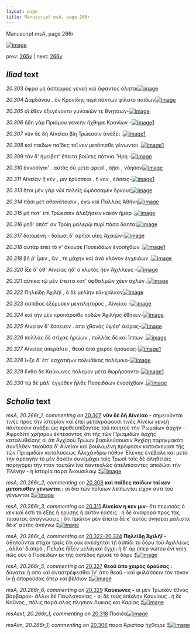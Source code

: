 ```yaml
---
layout: page
title: Manuscript msA, page 266r
---
```


Manuscript msA, page 266r

[![image](http://www.homermultitext.org/iipsrv?OBJ=IIP,1.0&FIF=/project/homer/pyramidal/deepzoom/hmt/vaimg/2017a/VA266RN_0436.tif&WID=100&CVT=JPEG)](http://www.homermultitext.org/ict2/?urn=urn:cite2:hmt:vaimg.2017a:VA266RN_0436)

prev:  [265v](../265v/) | next:  [266v](../266v/)

## *Iliad* text

*20.303* <a id="20.303"/> ὄφρα μὴ ἄσπερμος γενεὴ καὶ ἄφαντος ὄληται[![image](http://www.homermultitext.org/iipsrv?OBJ=IIP,1.0&FIF=/project/homer/pyramidal/deepzoom/hmt/vaimg/2017a/VA266RN_0436.tif&RGN=0.1922,0.1622,0.4175,0.03015&WID=1000&CVT=JPEG)](http://www.homermultitext.org/ict2/?urn=urn:cite2:hmt:vaimg.2017a:VA266RN_0436@0.1922,0.1622,0.4175,0.03015)

*20.304* <a id="20.304"/> Δαρδάνου . ὃν Κρονίδης περὶ πάντων φίλατο παίδων[![image](http://www.homermultitext.org/iipsrv?OBJ=IIP,1.0&FIF=/project/homer/pyramidal/deepzoom/hmt/vaimg/2017a/VA266RN_0436.tif&RGN=0.2006,0.1835,0.4259,0.02752&WID=1000&CVT=JPEG)](http://www.homermultitext.org/ict2/?urn=urn:cite2:hmt:vaimg.2017a:VA266RN_0436@0.2006,0.1835,0.4259,0.02752)

*20.305* <a id="20.305"/> οἵ ἑθεν ἐξεγένοντο γυναικῶν τε θνητάων-[![image](http://www.homermultitext.org/iipsrv?OBJ=IIP,1.0&FIF=/project/homer/pyramidal/deepzoom/hmt/vaimg/2017a/VA266RN_0436.tif&RGN=0.1969,0.2012,0.3662,0.02669&WID=1000&CVT=JPEG)](http://www.homermultitext.org/ict2/?urn=urn:cite2:hmt:vaimg.2017a:VA266RN_0436@0.1969,0.2012,0.3662,0.02669)

*20.306* <a id="20.306"/> ἤδη γὰρ Πριάμου γενεὴν ἤχθηρε Κρονίων -[![image](http://www.homermultitext.org/iipsrv?OBJ=IIP,1.0&FIF=/project/homer/pyramidal/deepzoom/hmt/vaimg/2017a/VA266RN_0436.tif&RGN=0.2006,0.2210,0.3519,0.02849&WID=1000&CVT=JPEG)](http://www.homermultitext.org/ict2/?urn=urn:cite2:hmt:vaimg.2017a:VA266RN_0436@0.2006,0.2210,0.3519,0.02849)[1](#msAim_20.266r_1)

*20.307* <a id="20.307"/> νῦν δὲ δὴ Αἰνείαο βίη Τρώεσσιν ἀνάξει .[![image](http://www.homermultitext.org/iipsrv?OBJ=IIP,1.0&FIF=/project/homer/pyramidal/deepzoom/hmt/vaimg/2017a/VA266RN_0436.tif&RGN=0.2003,0.2402,0.3467,0.02891&WID=1000&CVT=JPEG)](http://www.homermultitext.org/ict2/?urn=urn:cite2:hmt:vaimg.2017a:VA266RN_0436@0.2003,0.2402,0.3467,0.02891)[1](#msA_20.266r_1)

*20.308* <a id="20.308"/> καὶ παιδων παῖδες τοῖ κεν μετόπισθε γένωνται .[![image](http://www.homermultitext.org/iipsrv?OBJ=IIP,1.0&FIF=/project/homer/pyramidal/deepzoom/hmt/vaimg/2017a/VA266RN_0436.tif&RGN=0.2006,0.2607,0.3838,0.02503&WID=1000&CVT=JPEG)](http://www.homermultitext.org/ict2/?urn=urn:cite2:hmt:vaimg.2017a:VA266RN_0436@0.2006,0.2607,0.3838,0.02503)[1](#msA_20.266r_2)

*20.309* <a id="20.309"/> τὸν δ' ἠμείβετ' ἔπειτα βοῶπις πότνια Ἥρη -[![image](http://www.homermultitext.org/iipsrv?OBJ=IIP,1.0&FIF=/project/homer/pyramidal/deepzoom/hmt/vaimg/2017a/VA266RN_0436.tif&RGN=0.1960,0.2777,0.3709,0.02393&WID=1000&CVT=JPEG)](http://www.homermultitext.org/ict2/?urn=urn:cite2:hmt:vaimg.2017a:VA266RN_0436@0.1960,0.2777,0.3709,0.02393)

*20.310* <a id="20.310"/> ἐννοσίγαι' . αὐτὸς σὺ μετὰ φρεσὶ , σῇσι , νόησον[![image](http://www.homermultitext.org/iipsrv?OBJ=IIP,1.0&FIF=/project/homer/pyramidal/deepzoom/hmt/vaimg/2017a/VA266RN_0436.tif&RGN=0.1947,0.2997,0.3716,0.02503&WID=1000&CVT=JPEG)](http://www.homermultitext.org/ict2/?urn=urn:cite2:hmt:vaimg.2017a:VA266RN_0436@0.1947,0.2997,0.3716,0.02503)

*20.311* <a id="20.311"/> Αἰνείαν ἤ κέν , μιν ἐρύσσεαι . ἤ κεν , ἐάσεις-[![image](http://www.homermultitext.org/iipsrv?OBJ=IIP,1.0&FIF=/project/homer/pyramidal/deepzoom/hmt/vaimg/2017a/VA266RN_0436.tif&RGN=0.1958,0.3166,0.3732,0.03112&WID=1000&CVT=JPEG)](http://www.homermultitext.org/ict2/?urn=urn:cite2:hmt:vaimg.2017a:VA266RN_0436@0.1958,0.3166,0.3732,0.03112)[1](#msA_20.266r_3)

*20.313* <a id="20.313"/> ἤτοι μὲν γὰρ νῶϊ πολεῖς ὠμόσσαμεν ὅρκους[![image](http://www.homermultitext.org/iipsrv?OBJ=IIP,1.0&FIF=/project/homer/pyramidal/deepzoom/hmt/vaimg/2017a/VA266RN_0436.tif&RGN=0.1931,0.3357,0.3675,0.03029&WID=1000&CVT=JPEG)](http://www.homermultitext.org/ict2/?urn=urn:cite2:hmt:vaimg.2017a:VA266RN_0436@0.1931,0.3357,0.3675,0.03029)

*20.314* <a id="20.314"/> πᾶσι μετ αθανάτοισιν , ἐγὼ καὶ Παλλὰς Ἀθήνη[![image](http://www.homermultitext.org/iipsrv?OBJ=IIP,1.0&FIF=/project/homer/pyramidal/deepzoom/hmt/vaimg/2017a/VA266RN_0436.tif&RGN=0.1942,0.3585,0.3895,0.02545&WID=1000&CVT=JPEG)](http://www.homermultitext.org/ict2/?urn=urn:cite2:hmt:vaimg.2017a:VA266RN_0436@0.1942,0.3585,0.3895,0.02545)

*20.315* <a id="20.315"/> μή ποτ' ἐπὶ Τρώεσσιν ἀλεξήσειν κακὸν ῆμαρ .[![image](http://www.homermultitext.org/iipsrv?OBJ=IIP,1.0&FIF=/project/homer/pyramidal/deepzoom/hmt/vaimg/2017a/VA266RN_0436.tif&RGN=0.1982,0.3754,0.3854,0.02988&WID=1000&CVT=JPEG)](http://www.homermultitext.org/ict2/?urn=urn:cite2:hmt:vaimg.2017a:VA266RN_0436@0.1982,0.3754,0.3854,0.02988)

*20.316* <a id="20.316"/> μηδ' ὁπότ' αν Τροίη μαλερῷ πυρὶ πᾶσα δάηται[![image](http://www.homermultitext.org/iipsrv?OBJ=IIP,1.0&FIF=/project/homer/pyramidal/deepzoom/hmt/vaimg/2017a/VA266RN_0436.tif&RGN=0.1982,0.3949,0.4136,0.02683&WID=1000&CVT=JPEG)](http://www.homermultitext.org/ict2/?urn=urn:cite2:hmt:vaimg.2017a:VA266RN_0436@0.1982,0.3949,0.4136,0.02683)

*20.317* <a id="20.317"/> δαιομένη - δαίωσι δ' ἀρήϊοι υἷες Ἀχαιῶν-[![image](http://www.homermultitext.org/iipsrv?OBJ=IIP,1.0&FIF=/project/homer/pyramidal/deepzoom/hmt/vaimg/2017a/VA266RN_0436.tif&RGN=0.1977,0.4126,0.3738,0.03154&WID=1000&CVT=JPEG)](http://www.homermultitext.org/ict2/?urn=urn:cite2:hmt:vaimg.2017a:VA266RN_0436@0.1977,0.4126,0.3738,0.03154)

*20.318* <a id="20.318"/> αὐτὰρ ἐπεὶ τό γ' ἄκουσε Ποσειδάων ἐνοσίχθων .[![image](http://www.homermultitext.org/iipsrv?OBJ=IIP,1.0&FIF=/project/homer/pyramidal/deepzoom/hmt/vaimg/2017a/VA266RN_0436.tif&RGN=0.1833,0.4313,0.4245,0.02808&WID=1000&CVT=JPEG)](http://www.homermultitext.org/ict2/?urn=urn:cite2:hmt:vaimg.2017a:VA266RN_0436@0.1833,0.4313,0.4245,0.02808)[1](#msAext_20.266r_1)

*20.319* <a id="20.319"/> βῆ ῥ' ΐμεν , ἄν , τε μάχην καὶ ἀνὰ κλόνον ἐγχειάων .[![image](http://www.homermultitext.org/iipsrv?OBJ=IIP,1.0&FIF=/project/homer/pyramidal/deepzoom/hmt/vaimg/2017a/VA266RN_0436.tif&RGN=0.1936,0.4502,0.4199,0.02891&WID=1000&CVT=JPEG)](http://www.homermultitext.org/ict2/?urn=urn:cite2:hmt:vaimg.2017a:VA266RN_0436@0.1936,0.4502,0.4199,0.02891)

*20.320* <a id="20.320"/> ΐξε δ' ὅθ' Αἰνείας ἠδ' ὁ κλυτὸς ῆεν Ἀχιλλεύς -[![image](http://www.homermultitext.org/iipsrv?OBJ=IIP,1.0&FIF=/project/homer/pyramidal/deepzoom/hmt/vaimg/2017a/VA266RN_0436.tif&RGN=0.1925,0.4671,0.4118,0.02946&WID=1000&CVT=JPEG)](http://www.homermultitext.org/ict2/?urn=urn:cite2:hmt:vaimg.2017a:VA266RN_0436@0.1925,0.4671,0.4118,0.02946)

*20.321* <a id="20.321"/> αὐτίκα τῷ μὲν ἔπειτα κατ' ὀφθαλμῶν χέεν ἀχλὺν .[![image](http://www.homermultitext.org/iipsrv?OBJ=IIP,1.0&FIF=/project/homer/pyramidal/deepzoom/hmt/vaimg/2017a/VA266RN_0436.tif&RGN=0.1920,0.4896,0.4350,0.02808&WID=1000&CVT=JPEG)](http://www.homermultitext.org/ict2/?urn=urn:cite2:hmt:vaimg.2017a:VA266RN_0436@0.1920,0.4896,0.4350,0.02808)

*20.322* <a id="20.322"/> Πηλείδῃ Ἀχιλῆϊ , ὁ δὲ μελίην εὔ+χαλκον[![image](http://www.homermultitext.org/iipsrv?OBJ=IIP,1.0&FIF=/project/homer/pyramidal/deepzoom/hmt/vaimg/2017a/VA266RN_0436.tif&RGN=0.1872,0.5086,0.3744,0.02503&WID=1000&CVT=JPEG)](http://www.homermultitext.org/ict2/?urn=urn:cite2:hmt:vaimg.2017a:VA266RN_0436@0.1872,0.5086,0.3744,0.02503)

*20.323* <a id="20.323"/> ἀσπίδος ἐξέρυσεν μεγαλήτορος , Αἰνείαο -[![image](http://www.homermultitext.org/iipsrv?OBJ=IIP,1.0&FIF=/project/homer/pyramidal/deepzoom/hmt/vaimg/2017a/VA266RN_0436.tif&RGN=0.1907,0.5264,0.3640,0.02946&WID=1000&CVT=JPEG)](http://www.homermultitext.org/ict2/?urn=urn:cite2:hmt:vaimg.2017a:VA266RN_0436@0.1907,0.5264,0.3640,0.02946)

*20.324* <a id="20.324"/> καὶ τὴν μὲν προπάροιθε ποδῶν Ἀχιλῆος ἔθηκεν-[![image](http://www.homermultitext.org/iipsrv?OBJ=IIP,1.0&FIF=/project/homer/pyramidal/deepzoom/hmt/vaimg/2017a/VA266RN_0436.tif&RGN=0.1953,0.5476,0.4130,0.02766&WID=1000&CVT=JPEG)](http://www.homermultitext.org/ict2/?urn=urn:cite2:hmt:vaimg.2017a:VA266RN_0436@0.1953,0.5476,0.4130,0.02766)

*20.325* <a id="20.325"/> Αἰνείαν δ' ἔσσευεν . ἀπο χθονὸς ὑψόσ' ἀείρας-[![image](http://www.homermultitext.org/iipsrv?OBJ=IIP,1.0&FIF=/project/homer/pyramidal/deepzoom/hmt/vaimg/2017a/VA266RN_0436.tif&RGN=0.1907,0.5679,0.3998,0.02420&WID=1000&CVT=JPEG)](http://www.homermultitext.org/ict2/?urn=urn:cite2:hmt:vaimg.2017a:VA266RN_0436@0.1907,0.5679,0.3998,0.02420)

*20.326* <a id="20.326"/> πολλὰς δὲ στίχας ἡρώων , πολλὰς δὲ καὶ ἵππων .[![image](http://www.homermultitext.org/iipsrv?OBJ=IIP,1.0&FIF=/project/homer/pyramidal/deepzoom/hmt/vaimg/2017a/VA266RN_0436.tif&RGN=0.1890,0.5891,0.4020,0.02379&WID=1000&CVT=JPEG)](http://www.homermultitext.org/ict2/?urn=urn:cite2:hmt:vaimg.2017a:VA266RN_0436@0.1890,0.5891,0.4020,0.02379)

*20.327* <a id="20.327"/> Αἰνείας ὑπερᾶλτο , θεοῦ ἀπὸ χειρὸς ὀρούσας-[![image](http://www.homermultitext.org/iipsrv?OBJ=IIP,1.0&FIF=/project/homer/pyramidal/deepzoom/hmt/vaimg/2017a/VA266RN_0436.tif&RGN=0.1920,0.6068,0.4003,0.02683&WID=1000&CVT=JPEG)](http://www.homermultitext.org/ict2/?urn=urn:cite2:hmt:vaimg.2017a:VA266RN_0436@0.1920,0.6068,0.4003,0.02683)[1](#msA_20.266r_5)

*20.328* <a id="20.328"/> ἴ+ξε δ' ἐπ' εσχατιὴ=ν πολυάϊκος πολέμοιο-[![image](http://www.homermultitext.org/iipsrv?OBJ=IIP,1.0&FIF=/project/homer/pyramidal/deepzoom/hmt/vaimg/2017a/VA266RN_0436.tif&RGN=0.1866,0.6259,0.3784,0.02503&WID=1000&CVT=JPEG)](http://www.homermultitext.org/ict2/?urn=urn:cite2:hmt:vaimg.2017a:VA266RN_0436@0.1866,0.6259,0.3784,0.02503)

*20.329* <a id="20.329"/> ἔνθα δε Καύκωνες πόλεμον μέτα θωρήσσοντο-[![image](http://www.homermultitext.org/iipsrv?OBJ=IIP,1.0&FIF=/project/homer/pyramidal/deepzoom/hmt/vaimg/2017a/VA266RN_0436.tif&RGN=0.1931,0.6444,0.4084,0.02379&WID=1000&CVT=JPEG)](http://www.homermultitext.org/ict2/?urn=urn:cite2:hmt:vaimg.2017a:VA266RN_0436@0.1931,0.6444,0.4084,0.02379)[1](#msA_20.266r_6)

*20.330* <a id="20.330"/> τῷ δὲ μάλ' ἐγγύθεν ἦλθε Ποσειδάων ἐνοσίχθων .[![image](http://www.homermultitext.org/iipsrv?OBJ=IIP,1.0&FIF=/project/homer/pyramidal/deepzoom/hmt/vaimg/2017a/VA266RN_0436.tif&RGN=0.1890,0.6639,0.4210,0.02503&WID=1000&CVT=JPEG)](http://www.homermultitext.org/ict2/?urn=urn:cite2:hmt:vaimg.2017a:VA266RN_0436@0.1890,0.6639,0.4210,0.02503)

## *Scholia* text

*msA, 20.266r_1, commenting on* [20.307](#20.307)  <a id="msA_20.266r_1"/> **νῦν δὲ δὴ Αἰνείαο -** σημειοῦνται τινὲς πρὸς τὴν ἰστορίαν καὶ ἐπεὶ μεταγράφουσι τινὲς Αἰνείω γενεὴ πάντεσσιν ἀνάξει ὡς προθεσπίζοντος τοῦ ποιητοῦ τὴν Ῥωμαίων ἀρχήν - Ἀφροδίτη χρῆσμου ἐκπέσοντος ὅτι τῆς τῶν Πριαμιδῶν ἀρχῆς καταλυθείσης οἱ ἀπ Αγχίσου Τρώων βασιλεύσουσιν Ἀγχίσῃ παρηκμακότι συνῆλθεν τεκοῦσα δ' Αἰνείαν καὶ βουλομένη πρόφασιν κατασκευασι τῆς τῶν Πριαμιδῶν καταλύσεως Ἀλεχάνδρω πόθον Ἑλένης ἐνέβαλε καὶ μετὰ τὴν ἀρπαγὴν τὸ μὲν δοκεῖν συνεμάχει τοῖς Τρωσὶ ταῖς δὲ ἀληθείαις παρηγόρει τὴν τταν ταυτῶν ἵνα πάντεσλῶς ἀπελπίσαντες ἀποδῶσι τὴν Ἑλένην - ἡ ἰστορία παρα Ἀκουσιλαῳ ⁑[![image](http://www.homermultitext.org/iipsrv?OBJ=IIP,1.0&FIF=/project/homer/pyramidal/deepzoom/hmt/vaimg/2017a/VA266RN_0436.tif&RGN=0.1984,0.06570,0.6290,0.08755&WID=1000&CVT=JPEG)](http://www.homermultitext.org/ict2/?urn=urn:cite2:hmt:vaimg.2017a:VA266RN_0436@0.1984,0.06570,0.6290,0.08755)

*msA, 20.266r_2, commenting on* [20.308](#20.308)  <a id="msA_20.266r_2"/> **καὶ παῖδες παίδων τοί κεν μετοπισθεν γένωνται :** αἱ δια τῶν πόλεων λείπωνται εῖχον ἀντι τοῦ γένωνται ⁑[![image](http://www.homermultitext.org/iipsrv?OBJ=IIP,1.0&FIF=/project/homer/pyramidal/deepzoom/hmt/vaimg/2017a/VA266RN_0436.tif&RGN=0.4766,0.1380,0.3626,0.03831&WID=1000&CVT=JPEG)](http://www.homermultitext.org/ict2/?urn=urn:cite2:hmt:vaimg.2017a:VA266RN_0436@0.4766,0.1380,0.3626,0.03831)

*msA, 20.266r_3, commenting on* [20.311](#20.311)  <a id="msA_20.266r_3"/> **Αἰνείαν η κεν μιν-** ὅτι περισσὸς ὁ κεν καὶ ἐστι τὸ ἑξῆς ὴ ερύσῃς ἢ αὐτὸν ἐάσεις . ἡ δὲ ἀναφορὰ προς τὰς τοιαύτας ἀναγνώσεις : ὅτι πρῶτον μὲν ἔπειτα δέ κ' αὐτὸς ὀνήσεαι μάλιστα δέ κ' αὐτὸς ἀνέγνω ⁑[![image](http://www.homermultitext.org/iipsrv?OBJ=IIP,1.0&FIF=/project/homer/pyramidal/deepzoom/hmt/vaimg/2017a/VA266RN_0436.tif&RGN=0.6242,0.1714,0.2023,0.07593&WID=1000&CVT=JPEG)](http://www.homermultitext.org/ict2/?urn=urn:cite2:hmt:vaimg.2017a:VA266RN_0436@0.6242,0.1714,0.2023,0.07593)

*msA, 20.266r_4, commenting on* [20.322-20.324](#20.322-20.324)  <a id="msA_20.266r_4"/> **Πηλείδῃ Ἀχιλῆϊ -** ἀθητοῦνται στίχοι τρεῖς ὅτι οὐκ ανέσχηται τῇ ἀσπίδι τὸ δόρυ τοῦ Ἀχιλλέως , ἀλλα' διαπρὸ , Πελιὰς ἤϊξεν μελίη καὶ ἔγχει ἡ δ' ὰρ ὑπερ νώτου ἐνι γαίῃ πῶς οῦν ὁ Ποσειδῶν ἐκ τῆς ἀσπίδος ἤρυσε τὸ δόρυ ⁑[![image](http://www.homermultitext.org/iipsrv?OBJ=IIP,1.0&FIF=/project/homer/pyramidal/deepzoom/hmt/vaimg/2017a/VA266RN_0436.tif&RGN=0.1632,0.6972,0.6286,0.03126&WID=1000&CVT=JPEG)](http://www.homermultitext.org/ict2/?urn=urn:cite2:hmt:vaimg.2017a:VA266RN_0436@0.1632,0.6972,0.6286,0.03126)

*msA, 20.266r_5, commenting on* [20.327](#20.327)  <a id="msA_20.266r_5"/> **θεοῦ ἀπο χειρὸς ὀρούσας :** δύναται ἡ απο καὶ ἀναστρέφεσθαι ἵν' ἀπο θεοῦ - καὶ φυλάσσειν τὸν τόνον ἵν ᾖ ἀπορούσας ὅπερ καὶ βέλτιον ⁑[![image](http://www.homermultitext.org/iipsrv?OBJ=IIP,1.0&FIF=/project/homer/pyramidal/deepzoom/hmt/vaimg/2017a/VA266RN_0436.tif&RGN=0.1658,0.7264,0.6358,0.03071&WID=1000&CVT=JPEG)](http://www.homermultitext.org/ict2/?urn=urn:cite2:hmt:vaimg.2017a:VA266RN_0436@0.1658,0.7264,0.6358,0.03071)

*msA, 20.266r_6, commenting on* [20.329](#20.329)  <a id="msA_20.266r_6"/> **Καύκωνες -** οἱ μεν Τρωϊκὸν ἔθνος βάρβαρον- ἄλλοι δὲ Παφλαγονίας - οἱ δὲ τοὺς ἐπίκλην Καυνίους . ἡ δὲ Καῦνος , πόλις παρὰ αλος πλησιον Λυκιας και Καρίας ⁑[![image](http://www.homermultitext.org/iipsrv?OBJ=IIP,1.0&FIF=/project/homer/pyramidal/deepzoom/hmt/vaimg/2017a/VA266RN_0436.tif&RGN=0.1940,0.7391,0.5879,0.03651&WID=1000&CVT=JPEG)](http://www.homermultitext.org/ict2/?urn=urn:cite2:hmt:vaimg.2017a:VA266RN_0436@0.1940,0.7391,0.5879,0.03651)

*msAext, 20.266r_1, commenting on* [20.318](#20.318)  <a id="msAext_20.266r_1"/> Ποσιδα[![image](http://www.homermultitext.org/iipsrv?OBJ=IIP,1.0&FIF=/project/homer/pyramidal/deepzoom/hmt/vaimg/2017a/VA266RN_0436.tif&RGN=0.8165,0.4382,0.06374,0.02476&WID=1000&CVT=JPEG)](http://www.homermultitext.org/ict2/?urn=urn:cite2:hmt:vaimg.2017a:VA266RN_0436@0.8165,0.4382,0.06374,0.02476)

*msAim, 20.266r_1, commenting on* [20.306](#20.306)  <a id="msAim_20.266r_1"/> παρα Ἀριστοφ ήχθαιρε ⁑[![image](http://www.homermultitext.org/iipsrv?OBJ=IIP,1.0&FIF=/project/homer/pyramidal/deepzoom/hmt/vaimg/2017a/VA266RN_0436.tif&RGN=0.5617,0.2267,0.06227,0.03223&WID=1000&CVT=JPEG)](http://www.homermultitext.org/ict2/?urn=urn:cite2:hmt:vaimg.2017a:VA266RN_0436@0.5617,0.2267,0.06227,0.03223)